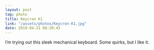 ```yaml
---
layout: post
tag: photo
title: Keycron K1
link: "/assets/photos/Keycron-K1.jpg"
date: 2019-04-21 08:20:43
---
```

I’m trying out this sleek mechanical keyboard. Some quirks, but I like it. 